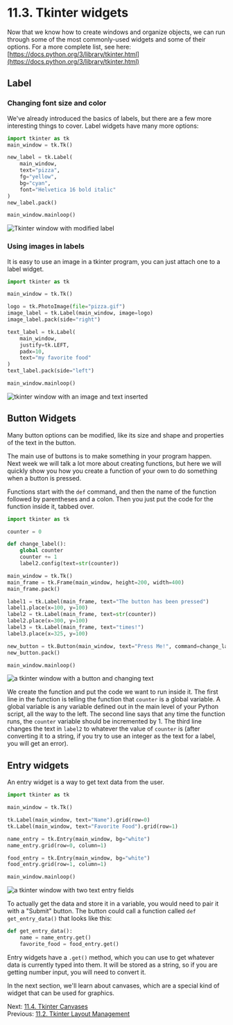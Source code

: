 # 11.3. Tkinter widgets

Now that we know how to create windows and organize objects, we can run through some of the most commonly-used widgets
and some of their options. For a more complete list, see here:
[https://docs.python.org/3/library/tkinter.html](https://docs.python.org/3/library/tkinter.html)

## Label

### Changing font size and color

We've already introduced the basics of labels, but there are a few more interesting things to cover. Label widgets have
many more options:

```python
import tkinter as tk
main_window = tk.Tk()

new_label = tk.Label(
    main_window,
    text="pizza",
    fg="yellow",
    bg="cyan",
    font="Helvetica 16 bold italic"
)
new_label.pack()

main_window.mainloop()
```

![Tkinter window with modified label](../images/tkinter7.png)

### Using images in labels

It is easy to use an image in a tkinter program, you can just attach one to a label widget.

```python
import tkinter as tk

main_window = tk.Tk()

logo = tk.PhotoImage(file="pizza.gif")
image_label = tk.Label(main_window, image=logo)
image_label.pack(side="right")

text_label = tk.Label(
    main_window,
    justify=tk.LEFT,
    padx=10,
    text="my favorite food"
)
text_label.pack(side="left")

main_window.mainloop()
```

![tkinter window with an image and text inserted](../images/tkinter8.png)

## Button Widgets

Many button options can be modified, like its size and shape and properties of the text in the button.

The main use of buttons is to make something in your program happen. Next week we will talk a lot more about creating
functions, but here we will quickly show you how you create a function of your own to do something when a button is
pressed.

Functions start with the `def` command, and then the name of the function followed by parentheses and a colon. Then you
just put the code for the function inside it, tabbed over.

```python
import tkinter as tk

counter = 0

def change_label():
    global counter
    counter += 1
    label2.config(text=str(counter))

main_window = tk.Tk()
main_frame = tk.Frame(main_window, height=200, width=400)
main_frame.pack()

label1 = tk.Label(main_frame, text="The button has been pressed")
label1.place(x=100, y=100)
label2 = tk.Label(main_frame, text=str(counter))
label2.place(x=300, y=100)
label3 = tk.Label(main_frame, text="times!")
label3.place(x=325, y=100)

new_button = tk.Button(main_window, text="Press Me!", command=change_label)
new_button.pack()

main_window.mainloop()
```

![a tkinter window with a button and changing text](../images/tkinter9.png)

We create the function and put the code we want to run inside it. The first line in the function is telling the function
that `counter` is a global variable. A global variable is any variable defined out in the main level of your Python
script, all the way to the left. The second line says that any time the function runs, the `counter` variable should be
incremented by 1. The third line changes the text in `label2` to whatever the value of `counter` is (after converting it to
a string, if you try to use an integer as the text for a label, you will get an error).

## Entry widgets

An entry widget is a way to get text data from the user.

```python
import tkinter as tk

main_window = tk.Tk()

tk.Label(main_window, text="Name").grid(row=0)
tk.Label(main_window, text="Favorite Food").grid(row=1)

name_entry = tk.Entry(main_window, bg="white")
name_entry.grid(row=0, column=1)

food_entry = tk.Entry(main_window, bg="white")
food_entry.grid(row=1, column=1)

main_window.mainloop()
```

![a tkinter window with two text entry fields](../images/tkinter10.png)

To actually get the data and store it in a variable, you would need to pair it with a "Submit" button. The button could
call a function called `def get_entry_data()` that looks like this:

```python
def get_entry_data():
    name = name_entry.get()
    favorite_food = food_entry.get()
```

Entry widgets have a `.get()` method, which you can use to get whatever data is currently typed into them. It will be
stored as a string, so if you are getting number input, you will need to convert it.

In the next section, we'll learn about canvases, which are a special kind of widget that can be used for graphics.

Next: [11.4. Tkinter Canvases](11.4.%20Tkinter%20Canvases.md)<br>
Previous: [11.2. Tkinter Layout Management](11.2.%20Tkinter%20Layout%20Management.md)
